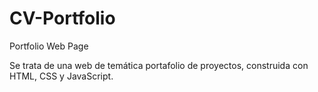 # CV-Portfolio
Portfolio Web Page

Se trata de una web de temática portafolio de proyectos, construida con HTML, CSS y JavaScript. 
